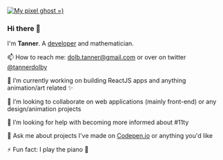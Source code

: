 [![My pixel ghost =)](https://user-images.githubusercontent.com/48612525/87385842-f5803900-c553-11ea-86d4-dcf3fb3d9446.gif)](https://twitter.com/tannerdolby)

### Hi there 👋

I'm **Tanner**. A [developer](https://codepen.io/tannerdolby) and mathematician. 

📫 How to reach me: dolb.tanner@gmail.com or over on twitter [@tannerdolby](https://twitter.com/tannerdolby)

🔭 I’m currently working on building ReactJS apps and anything animation/art related ✨

👯 I’m looking to collaborate on web applications (mainly front-end) or any design/animation projects

🤔 I’m looking for help with becoming more informed about #11ty

💬 Ask me about projects I've made on [Codepen.io](https://codepen.io/tannerdolby) or anything you'd like

⚡ Fun fact: I play the piano 🎹

